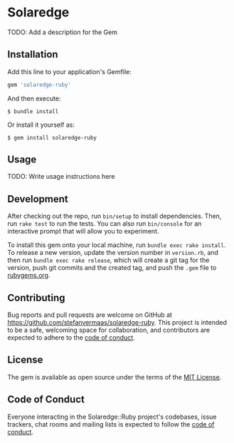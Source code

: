 # Solaredge

TODO: Add a description for the Gem

## Installation

Add this line to your application's Gemfile:

```ruby
gem 'solaredge-ruby'
```

And then execute:

    $ bundle install

Or install it yourself as:

    $ gem install solaredge-ruby

## Usage

TODO: Write usage instructions here

## Development

After checking out the repo, run `bin/setup` to install dependencies. Then, run `rake test` to run the tests. You can also run `bin/console` for an interactive prompt that will allow you to experiment.

To install this gem onto your local machine, run `bundle exec rake install`. To release a new version, update the version number in `version.rb`, and then run `bundle exec rake release`, which will create a git tag for the version, push git commits and the created tag, and push the `.gem` file to [rubygems.org](https://rubygems.org).

## Contributing

Bug reports and pull requests are welcome on GitHub at https://github.com/stefanvermaas/solaredge-ruby. This project is intended to be a safe, welcoming space for collaboration, and contributors are expected to adhere to the [code of conduct](https://github.com/stefanvermaas/solaredge-ruby/blob/master/CODE_OF_CONDUCT.md).

## License

The gem is available as open source under the terms of the [MIT License](https://opensource.org/licenses/MIT).

## Code of Conduct

Everyone interacting in the Solaredge::Ruby project's codebases, issue trackers, chat rooms and mailing lists is expected to follow the [code of conduct](https://github.com/stefanvermaas/solaredge-ruby/blob/master/CODE_OF_CONDUCT.md).
